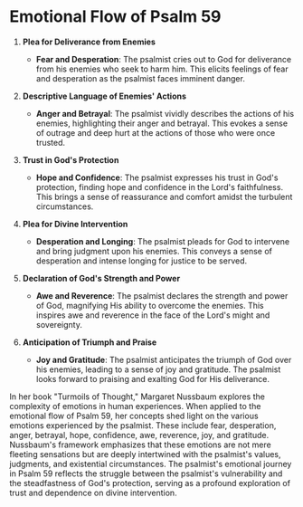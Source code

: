 # Emotional Flow of Psalm 59

1. **Plea for Deliverance from Enemies**
    - **Fear and Desperation**: The psalmist cries out to God for deliverance from his enemies who seek to harm him. This elicits feelings of fear and desperation as the psalmist faces imminent danger. 

2. **Descriptive Language of Enemies' Actions**
    - **Anger and Betrayal**: The psalmist vividly describes the actions of his enemies, highlighting their anger and betrayal. This evokes a sense of outrage and deep hurt at the actions of those who were once trusted.

3. **Trust in God's Protection**
    - **Hope and Confidence**: The psalmist expresses his trust in God's protection, finding hope and confidence in the Lord's faithfulness. This brings a sense of reassurance and comfort amidst the turbulent circumstances.

4. **Plea for Divine Intervention**
    - **Desperation and Longing**: The psalmist pleads for God to intervene and bring judgment upon his enemies. This conveys a sense of desperation and intense longing for justice to be served.

5. **Declaration of God's Strength and Power**
    - **Awe and Reverence**: The psalmist declares the strength and power of God, magnifying His ability to overcome the enemies. This inspires awe and reverence in the face of the Lord's might and sovereignty.

6. **Anticipation of Triumph and Praise**
    - **Joy and Gratitude**: The psalmist anticipates the triumph of God over his enemies, leading to a sense of joy and gratitude. The psalmist looks forward to praising and exalting God for His deliverance.

In her book "Turmoils of Thought," Margaret Nussbaum explores the complexity of emotions in human experiences. When applied to the emotional flow of Psalm 59, her concepts shed light on the various emotions experienced by the psalmist. These include fear, desperation, anger, betrayal, hope, confidence, awe, reverence, joy, and gratitude. Nussbaum's framework emphasizes that these emotions are not mere fleeting sensations but are deeply intertwined with the psalmist's values, judgments, and existential circumstances. The psalmist's emotional journey in Psalm 59 reflects the struggle between the psalmist's vulnerability and the steadfastness of God's protection, serving as a profound exploration of trust and dependence on divine intervention.